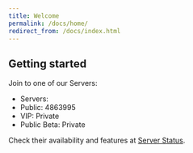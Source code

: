 ```yaml
---
title: Welcome
permalink: /docs/home/
redirect_from: /docs/index.html
---
```


## Getting started

Join to one of our Servers:

<ul class="list-group">
  <li class="list-group-item disabled">Servers:</li>
  <li class="list-group-item">Public: 4863995</li>
  <li class="list-group-item">VIP: Private</li>
  <li class="list-group-item">Public Beta: Private</li>
</ul>

Check their availability and features at [Server Status](http://mwch-server.feiku.gq/status).

